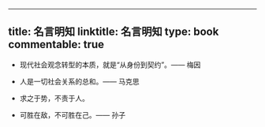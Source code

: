 
---
title: 名言明知
linktitle: 名言明知
type: book
commentable: true
---

- 现代社会观念转型的本质，就是“从身份到契约”。—— 梅因

- 人是一切社会关系的总和。—— 马克思

- 求之于势，不责于人。

- 可胜在敌，不可胜在己。—— 孙子

    